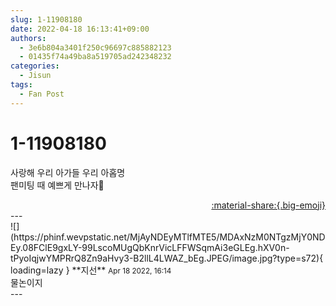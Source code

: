 ```yaml
---
slug: 1-11908180
date: 2022-04-18 16:13:41+09:00
authors:
  - 3e6b804a3401f250c96697c885882123
  - 01435f74a49ba8a519705ad242348232
categories:
  - Jisun
tags:
  - Fan Post
---
```


# 1-11908180

<div class="post-container" markdown="1">
<div class="content-container md-sidebar__scrollwrap" markdown="1">

사랑해 우리 아가들 우리 아홉명<br>팬미팅 때 예쁘게 만나자💜

</div>
</div>

<div style="text-align: right;" markdown="1">
<a href="https://weverse.io/fromis9/fanpost/1-11908180" style="text-align: right;">:material-share:{.big-emoji}</a>
</div>
---

<div class="comments-container md-sidebar__scrollwrap" markdown="1">
<div class="comment" markdown="1">
<div class='id-container' markdown="1">
![](https://phinf.wevpstatic.net/MjAyNDEyMTlfMTE5/MDAxNzM0NTgzMjY0NDEy.08FClE9gxLY-99LscoMUgQbKnrVicLFFWSqmAi3eGLEg.hXV0n-tPyoIqjwYMPRrQ8Zn9aHvy3-B2llL4LWAZ_bEg.JPEG/image.jpg?type=s72){ loading=lazy }
**<span class="artist">지선</span>** <small>Apr 18 2022, 16:14</small><br>
</div>
<div class='comment-body' markdown="1">
물논이지
</div>
</div>
</div>
---
